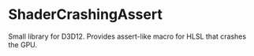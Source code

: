 # ShaderCrashingAssert
Small library for D3D12. Provides assert-like macro for HLSL that crashes the GPU.
